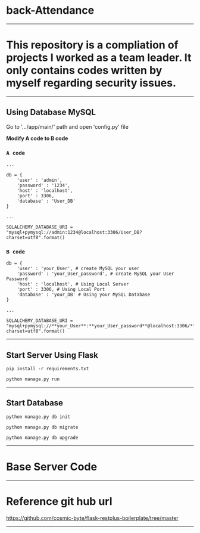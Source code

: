 # back-Attendance

---

# This repository is a compliation of projects I worked as a team leader. It only contains codes written by myself  regarding security issues.

---

## Using Database MySQL

Go to '.../app/main/' path and open 'config.py' file

**Modify A code to B code**

### `A code`

    ...
    
    db = {
	    'user' : 'admin',
	    'password' : '1234',
	    'host' : 'localhost',
	    'port' : 3306,
	    'database' : 'User_DB'
    }
    
    ...
    
    SQLALCHEMY_DATABASE_URI = "mysql+pymysql://admin:1234@localhost:3306/User_DB?charset=utf8".format()

 

### `B code`

    db = {
	    'user' : 'your_User', # create MySQL your user
	    'password' : 'your_User_password', # create MySQL your User Password
	    'host' : 'localhost', # Using Local Server
	    'port' : 3306, # Using Local Port
	    'database' : 'your_DB' # Using your MySQL Database
    }
    
    ...
    
    SQLALCHEMY_DATABASE_URI = "mysql+pymysql://**your_User**:**your_User_password**@localhost:3306/**your_DB**?charset=utf8".format()

---

## Start Server Using Flask

    pip install -r requirements.txt
    
    python manage.py run

---

## Start Database

    python manage.py db init
    
    python manage.py db migrate
    
    python manage.py db upgrade

---

# Base Server Code

---

# Reference git hub url

https://github.com/cosmic-byte/flask-restplus-boilerplate/tree/master

---

